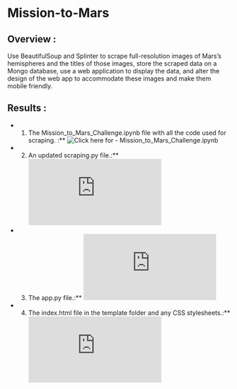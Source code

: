 # Mission-to-Mars

## Overview :
Use BeautifulSoup and Splinter to scrape full-resolution images of Mars’s hemispheres and the titles of those images, store the scraped data on a Mongo database, use a web application to display the data, and alter the design of the web app to accommodate these images and make them mobile friendly.

## Results :
* 1. The Mission_to_Mars_Challenge.ipynb file with all the code used for scraping. :** ![Click here for - Mission_to_Mars_Challenge.ipynb](https://github.com/dhaval-28/Mission-to-Mars/blob/main/Mission_to_Mars_Challenge.ipynb)
* 2. An updated scraping.py file.:** ![Click here for - scraping.py](https://github.com/dhaval-28/Mission-to-Mars/blob/main/scraping.py)
* 3. The app.py file.:** ![Click here for - app.py](https://github.com/dhaval-28/Mission-to-Mars/blob/main/app.py)
* 4. The index.html file in the template folder and any CSS stylesheets.:** ![Click here for - index.html](https://github.com/dhaval-28/Mission-to-Mars/blob/main/index.html)
